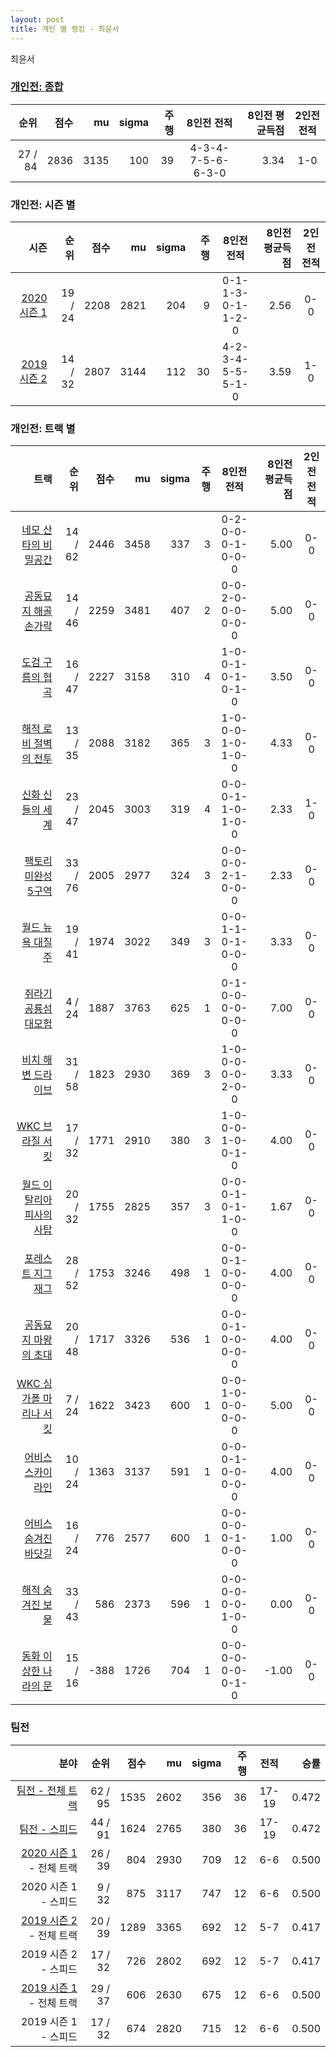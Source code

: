 ```yaml
---
layout: post
title: 개인 별 랭킹 - 최윤서
---
```


최윤서

### [개인전: 종합](../singles-full)

| 순위 | 점수 | mu | sigma | 주행 | 8인전 전적 | 8인전 평균득점 | 2인전 전적 |
|---:|---:|---:|---:|---:|:---:|---:|:---:|
| 27 / 84 | 2836 | 3135 | 100 | 39 | 4-3-4-7-5-6-6-3-0 | 3.34 | 1-0 |

### 개인전: 시즌 별

| 시즌 | 순위 | 점수 | mu | sigma | 주행 | 8인전 전적 | 8인전 평균득점 | 2인전 전적 |
|---:|---:|---:|---:|---:|---:|:---:|---:|:---:|
| [2020 시즌 1](../singles-s2020_1) | 19 / 24 | 2208 | 2821 | 204 | 9 |  0-1-1-3-0-1-1-2-0 | 2.56 | 0-0 |
| [2019 시즌 2](../singles-s2019_2) | 14 / 32 | 2807 | 3144 | 112 | 30 |  4-2-3-4-5-5-5-1-0 | 3.59 | 1-0 |

### 개인전: 트랙 별

| 트랙 | 순위 | 점수 | mu | sigma | 주행 | 8인전 전적 | 8인전 평균득점 | 2인전 전적 |
|---:|---:|---:|---:|---:|---:|:---:|---:|:---:|
| [네모 산타의 비밀공간](../santa) | 14 / 62 | 2446 | 3458 | 337 | 3 | 0-2-0-0-0-1-0-0-0 | 5.00 | 0-0 |
| [공동묘지 해골 손가락](../haeson) | 14 / 46 | 2259 | 3481 | 407 | 2 | 0-0-2-0-0-0-0-0-0 | 5.00 | 0-0 |
| [도검 구름의 협곡](../hyupgog) | 16 / 47 | 2227 | 3158 | 310 | 4 | 1-0-0-1-0-1-0-1-0 | 3.50 | 0-0 |
| [해적 로비 절벽의 전투](../lobby) | 13 / 35 | 2088 | 3182 | 365 | 3 | 1-0-0-0-1-0-1-0-0 | 4.33 | 0-0 |
| [신화 신들의 세계](../shinsegye) | 23 / 47 | 2045 | 3003 | 319 | 4 | 0-0-0-1-1-0-1-0-0 | 2.33 | 1-0 |
| [팩토리 미완성 5구역](../district5) | 33 / 76 | 2005 | 2977 | 324 | 3 | 0-0-0-0-2-1-0-0-0 | 2.33 | 0-0 |
| [월드 뉴욕 대질주](../newyork) | 19 / 41 | 1974 | 3022 | 349 | 3 | 0-0-1-1-0-1-0-0-0 | 3.33 | 0-0 |
| [쥐라기 공룡섬 대모험](../dinoisland) | 4 / 24 | 1887 | 3763 | 625 | 1 | 0-1-0-0-0-0-0-0-0 | 7.00 | 0-0 |
| [비치 해변 드라이브](../haebyun) | 31 / 58 | 1823 | 2930 | 369 | 3 | 1-0-0-0-0-0-2-0-0 | 3.33 | 0-0 |
| [WKC 브라질 서킷](../brazil) | 17 / 32 | 1771 | 2910 | 380 | 3 | 1-0-0-0-1-0-0-1-0 | 4.00 | 0-0 |
| [월드 이탈리아 피사의 사탑](../pizza) | 20 / 32 | 1755 | 2825 | 357 | 3 | 0-0-0-1-0-1-1-0-0 | 1.67 | 0-0 |
| [포레스트 지그재그](../zigzag) | 28 / 52 | 1753 | 3246 | 498 | 1 | 0-0-0-1-0-0-0-0-0 | 4.00 | 0-0 |
| [공동묘지 마왕의 초대](../mawang) | 20 / 48 | 1717 | 3326 | 536 | 1 | 0-0-0-1-0-0-0-0-0 | 4.00 | 0-0 |
| [WKC 싱가폴 마리나 서킷](../singapore) | 7 / 24 | 1622 | 3423 | 600 | 1 | 0-0-1-0-0-0-0-0-0 | 5.00 | 0-0 |
| [어비스 스카이라인](../skyline) | 10 / 24 | 1363 | 3137 | 591 | 1 | 0-0-0-1-0-0-0-0-0 | 4.00 | 0-0 |
| [어비스 숨겨진 바닷길](../hiddenoceanroad) | 16 / 24 | 776 | 2577 | 600 | 1 | 0-0-0-0-0-1-0-0-0 | 1.00 | 0-0 |
| [해적 숨겨진 보물](../haesumbo) | 33 / 43 | 586 | 2373 | 596 | 1 | 0-0-0-0-0-0-1-0-0 | 0.00 | 0-0 |
| [동화 이상한 나라의 문](../gate) | 15 / 16 | -388 | 1726 | 704 | 1 | 0-0-0-0-0-0-0-1-0 | -1.00 | 0-0 |

### 팀전

| 분야 | 순위 | 점수 | mu | sigma | 주행 | 전적 | 승률 |
|---:|---:|---:|---:|---:|---:|:---:|---:|
| [팀전 - 전체 트랙](../team-full) | 62 / 95 | 1535 | 2602 | 356 | 36 | 17-19 | 0.472 |
| [팀전 - 스피드](../team-speed) | 44 / 91 | 1624 | 2765 | 380 | 36 | 17-19 | 0.472 |
| [2020 시즌 1](../teams-t2020_1) - 전체 트랙 | 26 / 39 | 804 | 2930 | 709 | 12 | 6-6 | 0.500 |
| 2020 시즌 1 - 스피드 | 9 / 32 | 875 | 3117 | 747 | 12 | 6-6 | 0.500 |
| [2019 시즌 2](../teams-t2019_2) - 전체 트랙 | 20 / 39 | 1289 | 3365 | 692 | 12 | 5-7 | 0.417 |
| 2019 시즌 2 - 스피드 | 17 / 32 | 726 | 2802 | 692 | 12 | 5-7 | 0.417 |
| [2019 시즌 1](../teams-t2019_1) - 전체 트랙 | 29 / 37 | 606 | 2630 | 675 | 12 | 6-6 | 0.500 |
| 2019 시즌 1 - 스피드 | 17 / 32 | 674 | 2820 | 715 | 12 | 6-6 | 0.500 |
